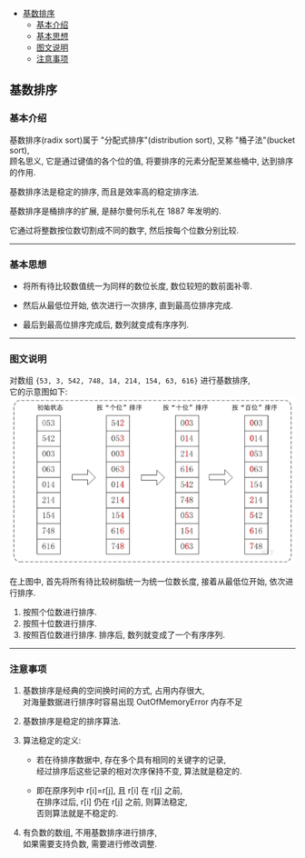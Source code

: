 <!-- TOC -->

- [基数排序](#基数排序)
  - [基本介绍](#基本介绍)
  - [基本思想](#基本思想)
  - [图文说明](#图文说明)
  - [注意事项](#注意事项)

<!-- /TOC -->

## 基数排序

### 基本介绍
基数排序(radix sort)属于 "分配式排序"(distribution sort), 又称 "桶子法"(bucket sort),  
顾名思义, 它是通过键值的各个位的值, 将要排序的元素分配至某些桶中, 达到排序的作用.

基数排序法是稳定的排序, 而且是效率高的稳定排序法.

基数排序是桶排序的扩展, 是赫尔曼何乐礼在 1887 年发明的.

它通过将整数按位数切割成不同的数字, 然后按每个位数分别比较.


****
### 基本思想
- 将所有待比较数值统一为同样的数位长度, 数位较短的数前面补零.

- 然后从最低位开始, 依次进行一次排序, 直到最高位排序完成.

- 最后到最高位排序完成后, 数列就变成有序序列.


****
### 图文说明
对数组 `{53, 3, 542, 748, 14, 214, 154, 63, 616}` 进行基数排序,   
它的示意图如下:  
![基数排序图文](../99.images/2020-05-26-09-43-56.png)

在上图中, 首先将所有待比较树脂统一为统一位数长度, 接着从最低位开始, 依次进行排序.
1. 按照个位数进行排序.
2. 按照十位数进行排序.
3. 按照百位数进行排序.
排序后, 数列就变成了一个有序序列.

****
### 注意事项
1. 基数排序是经典的空间换时间的方式, 占用内存很大,  
   对海量数据进行排序时容易出现 OutOfMemoryError 内存不足

2. 基数排序是稳定的排序算法.
   
3. 算法稳定的定义:  
     - 若在待排序数据中, 存在多个具有相同的关键字的记录,  
       经过排序后这些记录的相对次序保持不变, 算法就是稳定的.
        
     - 即在原序列中 r[i]=r[j], 且 r[i] 在 r[j] 之前,  
       在排序过后, r[i] 仍在 r[j] 之前, 则算法稳定,  
       否则算法就是不稳定的.

4. 有负数的数组, 不用基数排序进行排序,  
   如果需要支持负数, 需要进行修改调整.